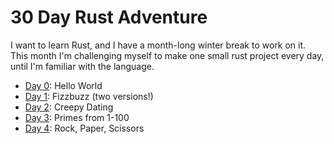 # 30 Day Rust Adventure

I want to learn Rust, and I have a month-long winter break to work on it. This month I'm challenging myself to make one small rust project every day, until I'm familiar with the language.

- [Day 0](day0): Hello World
- [Day 1](day1): Fizzbuzz (two versions!)
- [Day 2](day2): Creepy Dating
- [Day 3](day3): Primes from 1-100
- [Day 4](day4): Rock, Paper, Scissors
